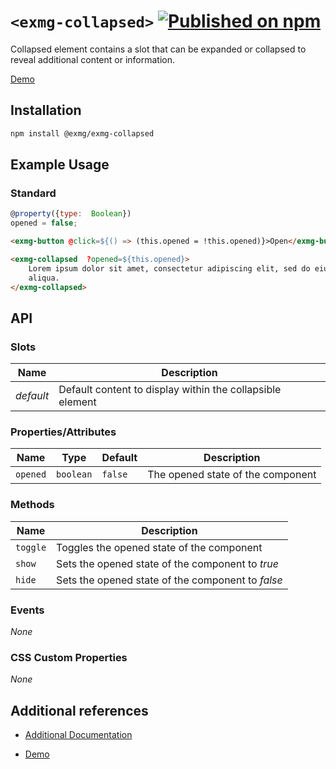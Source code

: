 # `<exmg-collapsed>` [![Published on npm](https://img.shields.io/npm/v/@exmg/exmg-collapsed.svg)](https://www.npmjs.com/package/@exmg/exmg-collapsed)

Collapsed element contains a slot that can be expanded or collapsed to reveal additional content or information.

[Demo](https://exmg.github.io/exmachina-web-components/demo/?el=exmg-collapsed)

## Installation

```sh
npm install @exmg/exmg-collapsed
```

## Example Usage

### Standard

```js
@property({type:  Boolean})
opened = false;
```

```html
<exmg-button @click=${() => (this.opened = !this.opened)}>Open</exmg-button>

<exmg-collapsed  ?opened=${this.opened}>
    Lorem ipsum dolor sit amet, consectetur adipiscing elit, sed do eiusmod tempor incididunt ut labore et dolore magna
    aliqua.
</exmg-collapsed>
```

## API

### Slots

| Name      | Description                                               |
| --------- | --------------------------------------------------------- |
| _default_ | Default content to display within the collapsible element |

### Properties/Attributes

| Name     | Type      | Default | Description                       |
| -------- | --------- | ------- | --------------------------------- |
| `opened` | `boolean` | `false` | The opened state of the component |

### Methods

| Name     | Description                                       |
| -------- | ------------------------------------------------- |
| `toggle` | Toggles the opened state of the component         |
| `show`   | Sets the opened state of the component to _true_  |
| `hide`   | Sets the opened state of the component to _false_ |

### Events

_None_

### CSS Custom Properties

_None_

## Additional references

- [Additional Documentation](https://exmg.github.io/exmachina-web-components/ExmgCollapsed.html)

- [Demo](https://exmg.github.io/exmachina-web-components/demo/?el=exmg-collapsed)
